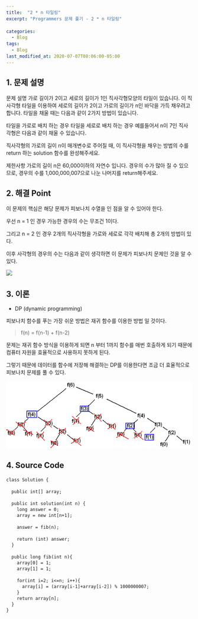```yaml
---
title:  "2 * n 타일링"
excerpt: "Programmers 문제 풀기 - 2 * n 타일링"

categories:
  - Blog
tags:
  - Blog
last_modified_at: 2020-07-07T08:06:00-05:00
---
```


## 1. 문제 설명

문제 설명
가로 길이가 2이고 세로의 길이가 1인 직사각형모양의 타일이 있습니다. 이 직사각형 타일을 이용하여 세로의 길이가 2이고 가로의 길이가 n인 바닥을 가득 채우려고 합니다. 타일을 채울 때는 다음과 같이 2가지 방법이 있습니다.

타일을 가로로 배치 하는 경우
타일을 세로로 배치 하는 경우
예를들어서 n이 7인 직사각형은 다음과 같이 채울 수 있습니다.



직사각형의 가로의 길이 n이 매개변수로 주어질 때, 이 직사각형을 채우는 방법의 수를 return 하는 solution 함수를 완성해주세요.

제한사항
가로의 길이 n은 60,000이하의 자연수 입니다.
경우의 수가 많아 질 수 있으므로, 경우의 수를 1,000,000,007으로 나눈 나머지를 return해주세요.

## 2. 해결 Point

이 문제의 핵심은 해당 문제가 피보나치 수열을 인 점을 알 수 있어야 한다.

우선 n = 1 인 경우 가능한 경우의 수는 무조건 1이다.

그리고 n = 2 인 경우 2개의 직사각형을 가로와 세로로 각각 배치해 총 2개의 방법이 있다.

이후 사각형의 경우의 수는 다음과 같이 생각하면 이 문제가 피보나치 문제인 것을 알 수 있다.

![](https://github.com/adrian0220/adrian0220.github.io/blob/master/_src/img/solution.jpg)



## 3. 이론

- DP (dynamic programming)

피보나치 함수를 푸는 가장 쉬운 방법은 재귀 함수를 이용한 방법 일 것이다.

> f(n) = f(n-1) + f(n-2)

문제는 재귀 함수 방식을 이용하게 되면 n 부터 1까지 함수를 매번 호출하게 되기 때문에 컴퓨터 자원을
효율적으로 사용하지 못하게 된다.

그렇기 때문에 데이터를 함수에 저장해 해결하는 DP를 이용한다면 조금 더 효율적으로 피보나치 문제를 풀 수 있다.


![](https://github.com/adrian0220/adrian0220.github.io/blob/master/_src/img/Algorithms-F6CallTreeMemoized.png)


## 4. Source Code

```
class Solution {

  public int[] array;

  public int solution(int n) {
    long answer = 0;
    array = new int[n+1];

    answer = fib(n);

    return (int) answer;
  }

  public long fib(int n){
    array[0] = 1;
    array[1] = 1;

    for(int i=2; i<=n; i++){
      array[i] = (array[i-1]+array[i-2]) % 1000000007;
    }
    return array[n];
  }
}

```
